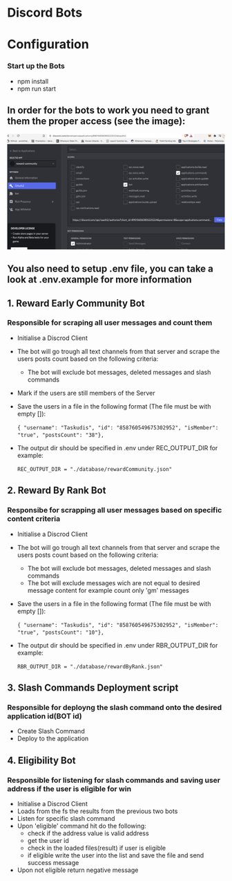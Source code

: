 # Discord Bots

# Configuration

### Start up the Bots
 - npm install
 - npm run start
 ## In order for the bots to work you need to grant them the proper access (see the image):
![Premmision images](./assets/premissions.png?raw=true "Premissions")

 ## You also need to setup .env file, you can take a look at .env.example for more information


## 1. Reward Early Community Bot
### Responsible for scraping all user messages and count them
 - Initialise a Discrod Client
 - The bot will go trough all text channels from that server and scrape the users posts count based on the following criteria:
   - The bot will exclude bot messages, deleted messages and slash commands
 - Mark if the users are still members of the Server
 - Save the users in a file in the following format (The file must be with empty []):

    `{ "username": "Taskudis", "id": "858760549675302952", "isMember": "true", "postsCount": "38"},`
  - The output dir should be specified in .env under REC_OUTPUT_DIR for example:

    `REC_OUTPUT_DIR = "./database/rewardCommunity.json"`
## 2. Reward By Rank Bot
### Responsibe for scrapping all user messages based on specific content criteria
 - Initialise a Discrod Client
 - The bot will go trough all text channels from that server and scrape the users posts count based on the following criteria:
   - The bot will exclude bot messages, deleted messages and slash commands
   - The bot will exclude messages wich are not equal to desired message content for example count only 'gm' messages
 - Save the users in a file in the following format (The file must be with empty []):

	`{ "username": "Taskudis", "id": "858760549675302952", "isMember": "true", "postsCount": "10"},`
  - The output dir should be specified in .env under RBR_OUTPUT_DIR for example:

    `RBR_OUTPUT_DIR = "./database/rewardByRank.json"`
## 3. Slash Commands Deployment script
### Responsible for deployng the slash command onto the desired application id(BOT id)
 - Create Slash Command
 - Deploy to the application

## 4. Eligibility Bot
### Responsible for listening for slash commands and saving user address if the user is eligible for win
 - Initialise a Discrod Client
 - Loads from the fs the results from the previous two bots
 - Listen for specific slash command
 - Upon 'eligible' command hit do the following:
    - check if the address value is valid address
    - get the user id
    - check in the loaded files(result) if user is eligible
    - if eligible write the user into the list and save the file and send success message
 - Upon not eligible return negative message